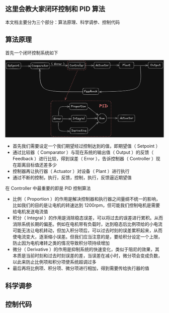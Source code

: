 ## 这里会教大家闭环控制和 PID 算法
本文档主要分为三个部分：算法原理、科学调参、控制代码

## 算法原理
首先一个闭环控制系统如下

![ctrlsys](../Images/PIDCtrlSys.png)

+ 首先我们需要设定一个我们期望经过控制达到的值，即期望值（ Setpoint ）
+ 通过比较器（ Comparator ）与现在系统的输出值（ Output ）的反馈（ Feedback ）进行比较，得到误差（ Error ），告诉控制器（ Controller ）现在距离目标值还差多少
+ 控制器再让执行器（ Actuator ）对设备（ Plant ）进行执行
+ 通过不断的控制，执行，反馈，控制，执行，反馈逼近期望值

在 Controller 中最重要的即是 PID 控制算法
+ 比例（ Proportion ）的作用是解决控制器和执行器之间量纲不统一的影响，比如我们的目的是让电机的转速达到 1200rpm，但可能我们控制电机是需要给电机发送电流值
+ 积分（ Integral ）的作用是消除稳态误差，可以将过去的误差进行累积。从而消除系统长期的偏差。例如在电机带有负载时，达到稳态后比例项给的小电流可能无法让电机转动，但加入积分项后，可以过去时刻的误差累积起来，从而使电流变大，逐渐缩小误差。但我们应当注意的是，要给积分设定一个上限，防止因为电机堵转之类的情况导致积分项持续增加
+ 微分（ Derivative ）的作用是抑制系统的快速变化，类似于阻尼的效果，其本质是当前时刻和过去时刻误差的差，当误差在减小时，微分项会变成负数，以此来防止比例项和积分项使系统超调过多
+ 最后再将比例项、积分项、微分项进行相加，得到需要传给执行器的值
## 科学调参

## 控制代码

